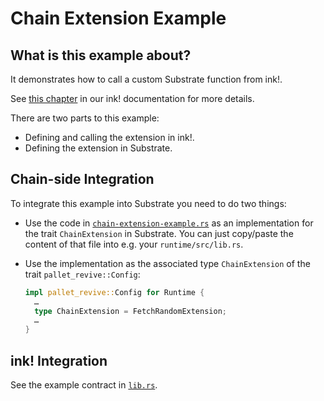 # Chain Extension Example

## What is this example about?

It demonstrates how to call a custom Substrate function from ink!.

See [this chapter](https://use.ink/macros-attributes/chain-extension)
in our ink! documentation for more details.

There are two parts to this example:

* Defining and calling the extension in ink!.
* Defining the extension in Substrate.

## Chain-side Integration

To integrate this example into Substrate you need to do two things:

* Use the code in [`chain-extension-example.rs`](runtime/chain-extension-example.rs)
  as an implementation for the trait `ChainExtension` in Substrate.
  You can just copy/paste the content of that file into e.g. your `runtime/src/lib.rs`.

* Use the implementation as the associated type `ChainExtension` of the trait
  `pallet_revive::Config`:
  ```rust
  impl pallet_revive::Config for Runtime {
    …
    type ChainExtension = FetchRandomExtension;
    …
  }
  ```

## ink! Integration

See the example contract in [`lib.rs`](lib.rs).
